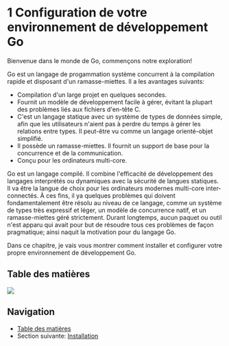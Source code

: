 # 1 Configuration de votre environnement de développement Go

Bienvenue dans le monde de Go, commençons notre exploration!

Go est un langage de progammation système concurrent à la compilation rapide et disposant d'un ramasse-miettes.
Il a les avantages suivants:

- Compilation d'un large projet en quelques secondes.
- Fournit un modèle de développement facile à gérer, évitant la plupart des problèmes liés aux fichiers d'en-tête C.
- C'est un langage statique avec un système de types de données simple, afin que les utilisateurs n'aient pas à perdre du temps à gérer
les relations entre types. Il peut-être vu comme un langage orienté-objet simplifié.
- Il possède un ramasse-miettes. Il fournit un support de base pour la concurrence et de la communication.
- Conçu pour les ordinateurs multi-core.

Go est un langage compilé. Il combine l'efficacité de développement des langages interprétés ou dynamiques avec la sécurité de langues statiques.
Il va être la langue de choix pour les ordinateurs modernes multi-core inter-connectés. À ces fins, il ya quelques problèmes qui
doivent fondamentalement être résolu au niveau de ce langage, comme un système de types très expressif et léger, un modèle de concurrence natif,
et un ramasse-miettes géré strictement. Durant longtemps, aucun paquet ou outil n'est apparu qui avait pour but de résoudre tous ces problèmes
de façon pragmatique; ainsi naquit la motivation pour du langage Go.

Dans ce chapitre, je vais vous montrer comment installer et configurer votre propre environnement de développement Go.

## Table des matières

![](images/navi1.png?raw=true)

## Navigation

- [Table des matières](preface.md)
- Section suivante: [Installation](01.1.md)
